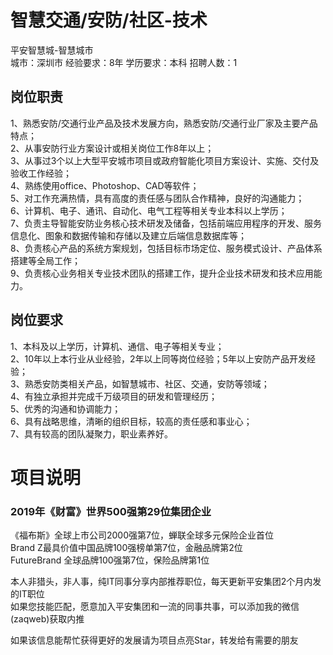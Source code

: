 # 智慧交通/安防/社区-技术
平安智慧城-智慧城市  
城市：深圳市 经验要求：8年 学历要求：本科  招聘人数：1

## 岗位职责
1、熟悉安防/交通行业产品及技术发展方向，熟悉安防/交通行业厂家及主要产品特点； 　   
2、从事安防行业方案设计或相关岗位工作8年以上； 　   
3、从事过3个以上大型平安城市项目或政府智能化项目方案设计、实施、交付及验收工作经验； 　   
4、熟练使用office、Photoshop、CAD等软件； 　   
5、对工作充满热情，具有高度的责任感与团队合作精神，良好的沟通能力；   
6、计算机、电子、通讯、自动化、电气工程等相关专业本科以上学历；   
7、负责主导智能安防业务核心技术研发及储备，包括前端应用程序的开发、服务信息化、图象和数据传输和存储以及建立后端信息数据库等；    
8、负责核心产品的系统方案规划，包括目标市场定位、服务模式设计、产品体系搭建等全局工作；    
9、负责核心业务相关专业技术团队的搭建工作，提升企业技术研发和技术应用能力。

## 岗位要求
1、本科及以上学历，计算机、通信、电子等相关专业；    
2、10年以上本行业从业经验，2年以上同等岗位经验；5年以上安防产品开发经验；   
3、熟悉安防类相关产品，如智慧城市、社区、交通，安防等领域；   
4、有独立承担并完成千万级项目的研发和管理经历；   
5、优秀的沟通和协调能力；   
6、具有战略思维，清晰的组织目标，较高的责任感和事业心；   
7、具有较高的团队凝聚力，职业素养好。

# 项目说明

### 2019年《财富》世界500强第29位集团企业
《福布斯》全球上市公司2000强第7位，蝉联全球多元保险企业首位  
Brand Z最具价值中国品牌100强榜单第7位，金融品牌第2位  
FutureBrand 全球品牌100强第7位，保险品牌第1位

本人非猎头，非人事，纯IT同事分享内部推荐职位，每天更新平安集团2个月内发的IT职位  
如果您技能匹配，愿意加入平安集团和一流的同事共事，可以添加我的微信(zaqweb)获取内推 

如果该信息能帮忙获得更好的发展请为项目点亮Star，转发给有需要的朋友




